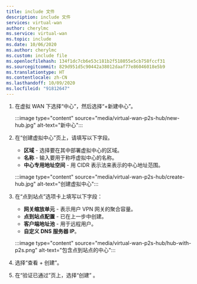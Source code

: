 ```yaml
---
title: include 文件
description: include 文件
services: virtual-wan
author: cherylmc
ms.service: virtual-wan
ms.topic: include
ms.date: 10/06/2020
ms.author: cherylmc
ms.custom: include file
ms.openlocfilehash: 134f1dc7cb6e53c181b2f518055e5cb758fccf31
ms.sourcegitcommit: 829d951d5c90442a38012daaf77e86046018e5b9
ms.translationtype: HT
ms.contentlocale: zh-CN
ms.lasthandoff: 10/09/2020
ms.locfileid: "91812647"
---
```

1. 在虚拟 WAN 下选择“中心”，然后选择“+新建中心”。

   :::image type="content" source="media/virtual-wan-p2s-hub/new-hub.jpg" alt-text="新中心":::

1. 在“创建虚拟中心”页上，请填写以下字段。

   * **区域** - 选择要在其中部署虚拟中心的区域。
   * **名称** - 输入要用于称呼虚拟中心的名称。
   * **中心专用地址空间** - 用 CIDR 表示法来表示的中心地址范围。

   :::image type="content" source="media/virtual-wan-p2s-hub/create-hub.jpg" alt-text="创建虚拟中心":::

1. 在“点到站点”选项卡上填写以下字段：

   * **网关缩放单元** - 表示用户 VPN 网关的聚合容量。
   * **点到站点配置** - 已在上一步中创建。
   * **客户端地址池** - 用于远程用户。
   * **自定义 DNS 服务器 IP**。

   :::image type="content" source="media/virtual-wan-p2s-hub/hub-with-p2s.png" alt-text="包含点到站点的中心":::

1. 选择“查看 + 创建”。
1. 在“验证已通过”页上，选择“创建” 。